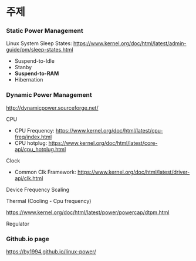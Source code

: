 # 주제

### Static Power Management

Linux System Sleep States: https://www.kernel.org/doc/html/latest/admin-guide/pm/sleep-states.html

- Suspend-to-Idle
- Stanby
- **Suspend-to-RAM**
- Hibernation



### Dynamic Power Management

http://dynamicpower.sourceforge.net/

CPU

- CPU Frequency: https://www.kernel.org/doc/html/latest/cpu-freq/index.html
- CPU hotplug: https://www.kernel.org/doc/html/latest/core-api/cpu_hotplug.html

Clock

- Common Clk Framework: https://www.kernel.org/doc/html/latest/driver-api/clk.html

Device Frequency Scaling

Thermal (Cooling - Cpu frequency)

https://www.kernel.org/doc/html/latest/power/powercap/dtpm.html

Regulator



### Github.io page

https://by1994.github.io/linux-power/